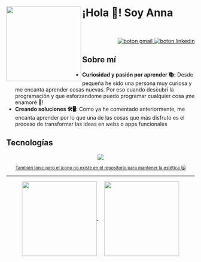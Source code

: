 <h1 align="left">
<img align="left" src="https://media.giphy.com/media/4TnHlUBm55QMzBLvq6/giphy.gif?cid=ecf05e47qipkta8lckgiwhk6kfbcvoy1sl159it1nb499txs&ep=v1_stickers_search&rid=giphy.gif&ct=s" width="200">
¡Hola 🤗! Soy Anna
</h1>

<br>


<p align="right">
<a href="mailto:anna.ruiz.dev@gmail.com">
  <img src="https://img.shields.io/badge/Gmail-D14836?style=for-the-badge&logo=gmail&logoColor=white" alt="boton gmail">
</a>

<a href="https://www.linkedin.com/in/anna-ruiz-bl/">
  <img src="https://img.shields.io/badge/LinkedIn-0077B5?style=for-the-badge&logo=linkedin&logoColor=white" alt="boton linkedin">
</a>
</p>

<h2>Sobre mí</h2>

<ul>
  <li>
    <b>Curiosidad y pasión por aprender 📚:</b>
    Desde pequeña he sido una persona muy curiosa y me encanta aprender cosas nuevas. Por eso cuando descubrí la programación y que esforzandome puedo programar cualquier cosa ¡me enamoré 🤩!
  </li>

  <li>
    <b>Creando soluciones 🛠️🖥️:</b>
    Como ya he comentado anteriormente, me encanta aprender por lo que una de las cosas que más disfruto es el proceso de transformar las ideas en webs o apps funcionales
  </li>
  
</ul>

<h2>Tecnologías</h2>

<p align="center">
    <a href="https://skillicons.dev">
        <img src="https://skillicons.dev/icons?i=git,angular,css,html,ts,vue,java,js&perline=4" />
        <p align="center">
          <small>También Ionic pero el icono no existe en el repositorio para mantener la estética 😿 </small>
        </p>
    </a>
</p>

<hr>

<div align="center">
  <a href="https://github.com/annruiblaz/github-readme-stats">
  <img height="200" align="center" src="https://github-readme-stats.vercel.app/api?username=annruiblaz&show_icons=true&hide=issues,contribs&rank_icon=github&locale=es&theme=shadow_blue" />
</a>
&nbsp; &nbsp;
<a href="https://github.com/annruiblaz/convoychat">
  <img height="200" align="center" src="https://github-readme-stats.vercel.app/api/top-langs?username=annruiblaz&layout=compact&langs_count=8&locale=es&card_width=320&theme=shadow_blue" />
</a>
</div>
